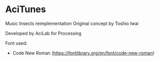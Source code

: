 # AciTunes
Music Insects reimplementation
Original concept by Toshio Iwai

Developed by AciLab for Processing


Font used:
- Code New Roman (https://fontlibrary.org/en/font/code-new-roman)